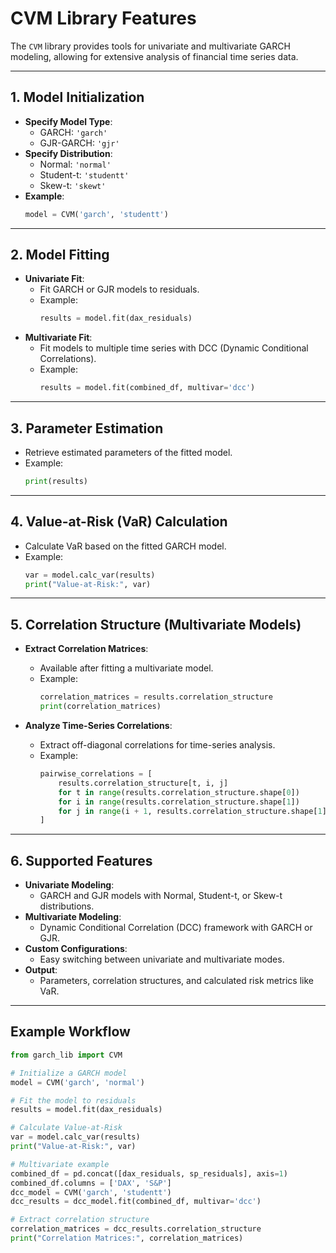 # CVM Library Features

The `CVM` library provides tools for univariate and multivariate GARCH modeling, allowing for extensive analysis of financial time series data.

---

## 1. **Model Initialization**
   - **Specify Model Type**:
     - GARCH: `'garch'`
     - GJR-GARCH: `'gjr'`
   - **Specify Distribution**:
     - Normal: `'normal'`
     - Student-t: `'studentt'`
     - Skew-t: `'skewt'`
   - **Example**:
     ```python
     model = CVM('garch', 'studentt')
     ```

---

## 2. **Model Fitting**
   - **Univariate Fit**:
     - Fit GARCH or GJR models to residuals.
     - Example:
       ```python
       results = model.fit(dax_residuals)
       ```
   - **Multivariate Fit**:
     - Fit models to multiple time series with DCC (Dynamic Conditional Correlations).
     - Example:
       ```python
       results = model.fit(combined_df, multivar='dcc')
       ```

---

## 3. **Parameter Estimation**
   - Retrieve estimated parameters of the fitted model.
   - Example:
     ```python
     print(results)
     ```

---

## 4. **Value-at-Risk (VaR) Calculation**
   - Calculate VaR based on the fitted GARCH model.
   - Example:
     ```python
     var = model.calc_var(results)
     print("Value-at-Risk:", var)
     ```

---

## 5. **Correlation Structure (Multivariate Models)**
   - **Extract Correlation Matrices**:
     - Available after fitting a multivariate model.
     - Example:
       ```python
       correlation_matrices = results.correlation_structure
       print(correlation_matrices)
       ```

   - **Analyze Time-Series Correlations**:
     - Extract off-diagonal correlations for time-series analysis.
     - Example:
       ```python
       pairwise_correlations = [
           results.correlation_structure[t, i, j]
           for t in range(results.correlation_structure.shape[0])
           for i in range(results.correlation_structure.shape[1])
           for j in range(i + 1, results.correlation_structure.shape[1])
       ]
       ```

---

## 6. **Supported Features**
   - **Univariate Modeling**:
     - GARCH and GJR models with Normal, Student-t, or Skew-t distributions.
   - **Multivariate Modeling**:
     - Dynamic Conditional Correlation (DCC) framework with GARCH or GJR.
   - **Custom Configurations**:
     - Easy switching between univariate and multivariate modes.
   - **Output**:
     - Parameters, correlation structures, and calculated risk metrics like VaR.

---

## Example Workflow
```python
from garch_lib import CVM

# Initialize a GARCH model
model = CVM('garch', 'normal')

# Fit the model to residuals
results = model.fit(dax_residuals)

# Calculate Value-at-Risk
var = model.calc_var(results)
print("Value-at-Risk:", var)

# Multivariate example
combined_df = pd.concat([dax_residuals, sp_residuals], axis=1)
combined_df.columns = ['DAX', 'S&P']
dcc_model = CVM('garch', 'studentt')
dcc_results = dcc_model.fit(combined_df, multivar='dcc')

# Extract correlation structure
correlation_matrices = dcc_results.correlation_structure
print("Correlation Matrices:", correlation_matrices)